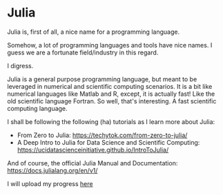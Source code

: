 # Julia

Julia is, first of all, a nice name for a programming language.

Somehow, a lot of programming languages and tools have nice names. I guess we are a fortunate field/industry in this regard.

I digress.

Julia is a general purpose programming language, but meant to be leveraged in numerical and scientific computing scenarios. It is a bit like numerical languages like Matlab and R, except, it is actually fast! Like the old scientific language Fortran. So well, that's interesting. A fast scientific computing language.

I shall be following the following (ha) tutorials as I learn more about Julia:

- From Zero to Julia: https://techytok.com/from-zero-to-julia/
- A Deep Intro to Julia for Data Science and Scientific Computing: https://ucidatascienceinitiative.github.io/IntroToJulia/

And of course, the official Julia Manual and Documentation: https://docs.julialang.org/en/v1/

I will upload my progress [here](https://github.com/shirgho/julia-practice "Github Link")



